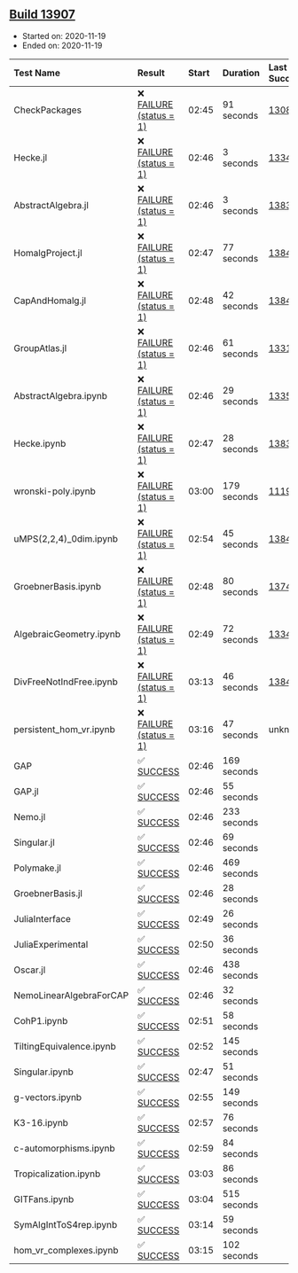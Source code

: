 ## [Build 13907](https://oscarci.mathematik.uni-kl.de/job/oscar/13907/)

* Started on: 2020-11-19
* Ended on: 2020-11-19

| Test Name    | Result | Start | Duration | Last Success | First Failure |
|:-------------|:-------|:------|:---------|:-------------|:--------------|
| CheckPackages | ❌ [FAILURE (status = 1)](https://oscarci.mathematik.uni-kl.de/job/oscar/13907/artifact/logs/build-13907/CheckPackages.log) | 02:45 | 91 seconds | [13085](https://oscarci.mathematik.uni-kl.de/job/oscar/13085/) | [13086](https://oscarci.mathematik.uni-kl.de/job/oscar/13086/) |
| Hecke.jl | ❌ [FAILURE (status = 1)](https://oscarci.mathematik.uni-kl.de/job/oscar/13907/artifact/logs/build-13907/Hecke.jl.log) | 02:46 | 3 seconds | [13341](https://oscarci.mathematik.uni-kl.de/job/oscar/13341/) | [13342](https://oscarci.mathematik.uni-kl.de/job/oscar/13342/) |
| AbstractAlgebra.jl | ❌ [FAILURE (status = 1)](https://oscarci.mathematik.uni-kl.de/job/oscar/13907/artifact/logs/build-13907/AbstractAlgebra.jl.log) | 02:46 | 3 seconds | [13837](https://oscarci.mathematik.uni-kl.de/job/oscar/13837/) | [13838](https://oscarci.mathematik.uni-kl.de/job/oscar/13838/) |
| HomalgProject.jl | ❌ [FAILURE (status = 1)](https://oscarci.mathematik.uni-kl.de/job/oscar/13907/artifact/logs/build-13907/HomalgProject.jl.log) | 02:47 | 77 seconds | [13845](https://oscarci.mathematik.uni-kl.de/job/oscar/13845/) | [13846](https://oscarci.mathematik.uni-kl.de/job/oscar/13846/) |
| CapAndHomalg.jl | ❌ [FAILURE (status = 1)](https://oscarci.mathematik.uni-kl.de/job/oscar/13907/artifact/logs/build-13907/CapAndHomalg.jl.log) | 02:48 | 42 seconds | [13845](https://oscarci.mathematik.uni-kl.de/job/oscar/13845/) | [13846](https://oscarci.mathematik.uni-kl.de/job/oscar/13846/) |
| GroupAtlas.jl | ❌ [FAILURE (status = 1)](https://oscarci.mathematik.uni-kl.de/job/oscar/13907/artifact/logs/build-13907/GroupAtlas.jl.log) | 02:46 | 61 seconds | [13311](https://oscarci.mathematik.uni-kl.de/job/oscar/13311/) | [13312](https://oscarci.mathematik.uni-kl.de/job/oscar/13312/) |
| AbstractAlgebra.ipynb | ❌ [FAILURE (status = 1)](https://oscarci.mathematik.uni-kl.de/job/oscar/13907/artifact/logs/build-13907/AbstractAlgebra.ipynb.log) | 02:46 | 29 seconds | [13355](https://oscarci.mathematik.uni-kl.de/job/oscar/13355/) | [13356](https://oscarci.mathematik.uni-kl.de/job/oscar/13356/) |
| Hecke.ipynb | ❌ [FAILURE (status = 1)](https://oscarci.mathematik.uni-kl.de/job/oscar/13907/artifact/logs/build-13907/Hecke.ipynb.log) | 02:47 | 28 seconds | [13837](https://oscarci.mathematik.uni-kl.de/job/oscar/13837/) | [13838](https://oscarci.mathematik.uni-kl.de/job/oscar/13838/) |
| wronski-poly.ipynb | ❌ [FAILURE (status = 1)](https://oscarci.mathematik.uni-kl.de/job/oscar/13907/artifact/logs/build-13907/wronski-poly.ipynb.log) | 03:00 | 179 seconds | [11192](https://oscarci.mathematik.uni-kl.de/job/oscar/11192/) | [11193](https://oscarci.mathematik.uni-kl.de/job/oscar/11193/) |
| uMPS(2,2,4)_0dim.ipynb | ❌ [FAILURE (status = 1)](https://oscarci.mathematik.uni-kl.de/job/oscar/13907/artifact/logs/build-13907/uMPS-2-2-4-_0dim.ipynb.log) | 02:54 | 45 seconds | [13841](https://oscarci.mathematik.uni-kl.de/job/oscar/13841/) | [13842](https://oscarci.mathematik.uni-kl.de/job/oscar/13842/) |
| GroebnerBasis.ipynb | ❌ [FAILURE (status = 1)](https://oscarci.mathematik.uni-kl.de/job/oscar/13907/artifact/logs/build-13907/GroebnerBasis.ipynb.log) | 02:48 | 80 seconds | [13748](https://oscarci.mathematik.uni-kl.de/job/oscar/13748/) | [13749](https://oscarci.mathematik.uni-kl.de/job/oscar/13749/) |
| AlgebraicGeometry.ipynb | ❌ [FAILURE (status = 1)](https://oscarci.mathematik.uni-kl.de/job/oscar/13907/artifact/logs/build-13907/AlgebraicGeometry.ipynb.log) | 02:49 | 72 seconds | [13341](https://oscarci.mathematik.uni-kl.de/job/oscar/13341/) | [13342](https://oscarci.mathematik.uni-kl.de/job/oscar/13342/) |
| DivFreeNotIndFree.ipynb | ❌ [FAILURE (status = 1)](https://oscarci.mathematik.uni-kl.de/job/oscar/13907/artifact/logs/build-13907/DivFreeNotIndFree.ipynb.log) | 03:13 | 46 seconds | [13845](https://oscarci.mathematik.uni-kl.de/job/oscar/13845/) | [13846](https://oscarci.mathematik.uni-kl.de/job/oscar/13846/) |
| persistent_hom_vr.ipynb | ❌ [FAILURE (status = 1)](https://oscarci.mathematik.uni-kl.de/job/oscar/13907/artifact/logs/build-13907/persistent_hom_vr.ipynb.log) | 03:16 | 47 seconds | unknown | unknown |
| GAP | ✅ [SUCCESS](https://oscarci.mathematik.uni-kl.de/job/oscar/13907/artifact/logs/build-13907/GAP.log) | 02:46 | 169 seconds |  |  |
| GAP.jl | ✅ [SUCCESS](https://oscarci.mathematik.uni-kl.de/job/oscar/13907/artifact/logs/build-13907/GAP.jl.log) | 02:46 | 55 seconds |  |  |
| Nemo.jl | ✅ [SUCCESS](https://oscarci.mathematik.uni-kl.de/job/oscar/13907/artifact/logs/build-13907/Nemo.jl.log) | 02:46 | 233 seconds |  |  |
| Singular.jl | ✅ [SUCCESS](https://oscarci.mathematik.uni-kl.de/job/oscar/13907/artifact/logs/build-13907/Singular.jl.log) | 02:46 | 69 seconds |  |  |
| Polymake.jl | ✅ [SUCCESS](https://oscarci.mathematik.uni-kl.de/job/oscar/13907/artifact/logs/build-13907/Polymake.jl.log) | 02:46 | 469 seconds |  |  |
| GroebnerBasis.jl | ✅ [SUCCESS](https://oscarci.mathematik.uni-kl.de/job/oscar/13907/artifact/logs/build-13907/GroebnerBasis.jl.log) | 02:46 | 28 seconds |  |  |
| JuliaInterface | ✅ [SUCCESS](https://oscarci.mathematik.uni-kl.de/job/oscar/13907/artifact/logs/build-13907/JuliaInterface.log) | 02:49 | 26 seconds |  |  |
| JuliaExperimental | ✅ [SUCCESS](https://oscarci.mathematik.uni-kl.de/job/oscar/13907/artifact/logs/build-13907/JuliaExperimental.log) | 02:50 | 36 seconds |  |  |
| Oscar.jl | ✅ [SUCCESS](https://oscarci.mathematik.uni-kl.de/job/oscar/13907/artifact/logs/build-13907/Oscar.jl.log) | 02:46 | 438 seconds |  |  |
| NemoLinearAlgebraForCAP | ✅ [SUCCESS](https://oscarci.mathematik.uni-kl.de/job/oscar/13907/artifact/logs/build-13907/NemoLinearAlgebraForCAP.log) | 02:46 | 32 seconds |  |  |
| CohP1.ipynb | ✅ [SUCCESS](https://oscarci.mathematik.uni-kl.de/job/oscar/13907/artifact/logs/build-13907/CohP1.ipynb.log) | 02:51 | 58 seconds |  |  |
| TiltingEquivalence.ipynb | ✅ [SUCCESS](https://oscarci.mathematik.uni-kl.de/job/oscar/13907/artifact/logs/build-13907/TiltingEquivalence.ipynb.log) | 02:52 | 145 seconds |  |  |
| Singular.ipynb | ✅ [SUCCESS](https://oscarci.mathematik.uni-kl.de/job/oscar/13907/artifact/logs/build-13907/Singular.ipynb.log) | 02:47 | 51 seconds |  |  |
| g-vectors.ipynb | ✅ [SUCCESS](https://oscarci.mathematik.uni-kl.de/job/oscar/13907/artifact/logs/build-13907/g-vectors.ipynb.log) | 02:55 | 149 seconds |  |  |
| K3-16.ipynb | ✅ [SUCCESS](https://oscarci.mathematik.uni-kl.de/job/oscar/13907/artifact/logs/build-13907/K3-16.ipynb.log) | 02:57 | 76 seconds |  |  |
| c-automorphisms.ipynb | ✅ [SUCCESS](https://oscarci.mathematik.uni-kl.de/job/oscar/13907/artifact/logs/build-13907/c-automorphisms.ipynb.log) | 02:59 | 84 seconds |  |  |
| Tropicalization.ipynb | ✅ [SUCCESS](https://oscarci.mathematik.uni-kl.de/job/oscar/13907/artifact/logs/build-13907/Tropicalization.ipynb.log) | 03:03 | 86 seconds |  |  |
| GITFans.ipynb | ✅ [SUCCESS](https://oscarci.mathematik.uni-kl.de/job/oscar/13907/artifact/logs/build-13907/GITFans.ipynb.log) | 03:04 | 515 seconds |  |  |
| SymAlgIntToS4rep.ipynb | ✅ [SUCCESS](https://oscarci.mathematik.uni-kl.de/job/oscar/13907/artifact/logs/build-13907/SymAlgIntToS4rep.ipynb.log) | 03:14 | 59 seconds |  |  |
| hom_vr_complexes.ipynb | ✅ [SUCCESS](https://oscarci.mathematik.uni-kl.de/job/oscar/13907/artifact/logs/build-13907/hom_vr_complexes.ipynb.log) | 03:15 | 102 seconds |  |  |

